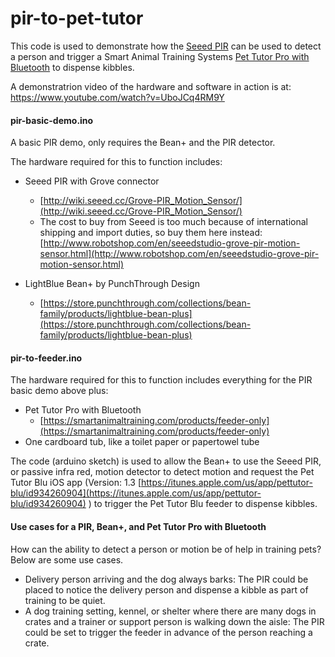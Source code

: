 # pir-to-pet-tutor
This code is used to demonstrate how the [Seeed PIR](http://wiki.seeed.cc/Grove-PIR_Motion_Sensor/) can be used to detect a person and trigger a Smart Animal Training Systems [Pet Tutor Pro with Bluetooth](https://smartanimaltraining.com/products/feeder-only) to dispense kibbles.

A demonstratrion video of the hardware and software in action is at: https://www.youtube.com/watch?v=UboJCq4RM9Y

#### pir-basic-demo.ino

A basic PIR demo, only requires the Bean+ and the PIR detector. 

The hardware required for this to function includes:

+ Seeed PIR with Grove connector
  * [http://wiki.seeed.cc/Grove-PIR_Motion_Sensor/](http://wiki.seeed.cc/Grove-PIR_Motion_Sensor/)
  * The cost to buy from Seeed is too much because of international shipping and import duties, so buy them here instead: [http://www.robotshop.com/en/seeedstudio-grove-pir-motion-sensor.html](http://www.robotshop.com/en/seeedstudio-grove-pir-motion-sensor.html) 

+ LightBlue Bean+ by PunchThrough Design
  * [https://store.punchthrough.com/collections/bean-family/products/lightblue-bean-plus](https://store.punchthrough.com/collections/bean-family/products/lightblue-bean-plus)


#### pir-to-feeder.ino

The hardware required for this to function includes everything for the PIR basic demo above plus:
+ Pet Tutor Pro with Bluetooth
  * [https://smartanimaltraining.com/products/feeder-only](https://smartanimaltraining.com/products/feeder-only)
+ One cardboard tub, like a toilet paper or papertowel tube

The code (arduino sketch) is used to allow the Bean+ to use the Seeed PIR, or passive infra red, motion detector to detect motion and request the Pet Tutor Blu iOS app (Version: 1.3 [https://itunes.apple.com/us/app/pettutor-blu/id934260904](https://itunes.apple.com/us/app/pettutor-blu/id934260904) ) to trigger the Pet Tutor Blu feeder to dispense kibbles.

#### Use cases for a PIR, Bean+, and Pet Tutor Pro with Bluetooth
How can the ability to detect a person or motion be of help in training pets? Below are some use cases. 
* Delivery person arriving and the dog always barks: The PIR could be placed to notice the delivery person and dispense a kibble as part of training to be quiet.
* A dog training setting, kennel, or shelter where there are many dogs in crates and a trainer or support person is walking down the aisle: The PIR could be set to trigger the feeder in advance of the person reaching a crate. 
